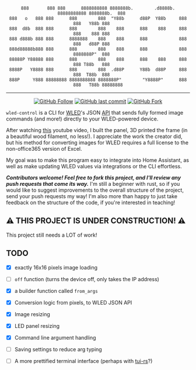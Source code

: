 <div align="center">

```
  
888       888 888      8888888888 8888888b.        .d8888b.  88888888888 8888888b.  888     
888   o   888 888      888        888  "Y88b      d88P  Y88b     888     888   Y88b 888     
888  d8b  888 888      888        888    888      888    888     888     888    888 888     
888 d888b 888 888      8888888    888    888      888            888     888   d88P 888     
888d88888b888 888      888        888    888      888            888     8888888P"  888     
88888P Y88888 888      888        888    888      888    888     888     888 T88b   888     
8888P   Y8888 888      888        888  .d88P      Y88b  d88P     888     888  T88b  888     
888P     Y888 88888888 8888888888 8888888P"        "Y8888P"      888     888   T88b 88888888

```

</div>

------
<div align="center">

[![GitHub Follow](https://img.shields.io/github/stars/deepchris/wled_control?label=Github+Stars&amp;logo=Github&amp;style=social)](https://github.com/deepchris) 
[![GitHub last commit](https://img.shields.io/github/last-commit/deepchris/wled_control?style=flat-square)](https://github.com/deepchris) 
[![GitHub Fork](https://img.shields.io/github/forks/deepchris/wled_control?label=Fork%20Me%21&style=social)](https://github.com/deepchris/wled_control/fork) 

</div>


`wled-control` is a CLI for [WLED](https://github.com/Aircoookie/WLED)'s JSON [API](https://kno.wled.ge/interfaces/json-api/) that sends fully formed image commands (and more!) directly to your WLED-powered device.

After watching [this](https://www.youtube.com/watch?v=WSex5f1qzH8) youtube video, I built the panel, 3D printed the frame (in a beautiful wood filament, no less!). I appreciate the work the creator did, but his method for converting images for WLED requires a full license to the non-office365 version of Excel. 

My goal was to make this program easy to integrate into Home Assistant, as well as make updating WLED values via integrations or the CLI effortless.

***Contributors welcome! Feel free to fork this project, and I'll review any push requests that come its way.*** I'm still a beginner with rust, so if you would like to suggest improvements to the overall structure of the project, send your push requests my way! I'm also more than happy to just take feedback on the structure of the code, if you're interested in teaching!

## ⚠️ THIS PROJECT IS UNDER CONSTRUCTION! ⚠️

This project still needs a LOT of work!

## TODO

- [x] exactly 16x16 pixels image loading
- [ ] `off` function (turns the device off, only takes the IP address)
- [x] a builder function called `from_args`
- [x] Conversion logic from pixels, to WLED JSON API
- [x] Image resizing
- [x] LED panel resizing
- [x] Command line argument handling
- [ ] Saving settings to reduce arg typing
- [ ] A more prettified terminal interface (perhaps with [tui-rs](https://github.com/fdehau/tui-rs)?)

